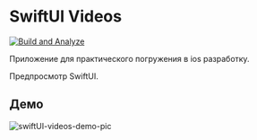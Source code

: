 # SwiftUI Videos

[![Build and Analyze](https://github.com/mBereberdin/swiftUI-videos/actions/workflows/BuildAndAnalyze.yml/badge.svg)](https://github.com/mBereberdin/swiftUI-videos/actions/workflows/BuildAndAnalyze.yml)

Приложение для практического погружения в ios разработку.

Предпросмотр SwiftUI.

## Демо
![swiftUI-videos-demo-pic](https://github.com/mBereberdin/swiftUI-videos/assets/43985645/1408be4b-5a6b-4904-8a51-1efa932844fd)
